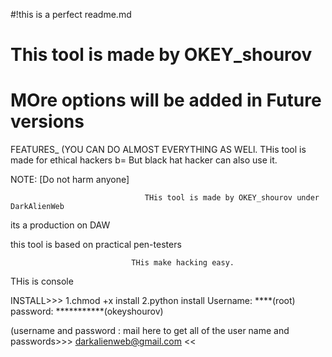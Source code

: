 #!this is a perfect readme.md
# This tool is made by OKEY_shourov
# MOre options will be added in Future versions

FEATURES_
             (YOU CAN DO ALMOST EVERYTHING AS WELl.
      THis tool is made for ethical hackers b=
                    But black hat hacker can also use it.

NOTE: [Do not harm anyone]
 
                                  THis tool is made by OKEY_shourov under DarkAlienWeb
its a production on DAW

this tool is based on practical pen-testers

                               THis make hacking easy.

THis is console
              

INSTALL>>> 1.chmod +x install
           2.python install
Username: ****(root)
password: ***********(okeyshourov)

(username and password : mail here to get all of the user name and passwords>>> darkalienweb@gmail.com <<

 